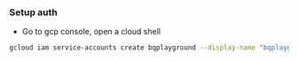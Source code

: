 ### Setup auth


- Go to gcp console, open a cloud shell
```bash
gcloud iam service-accounts create bqplayground --display-name "bqplayground"

```